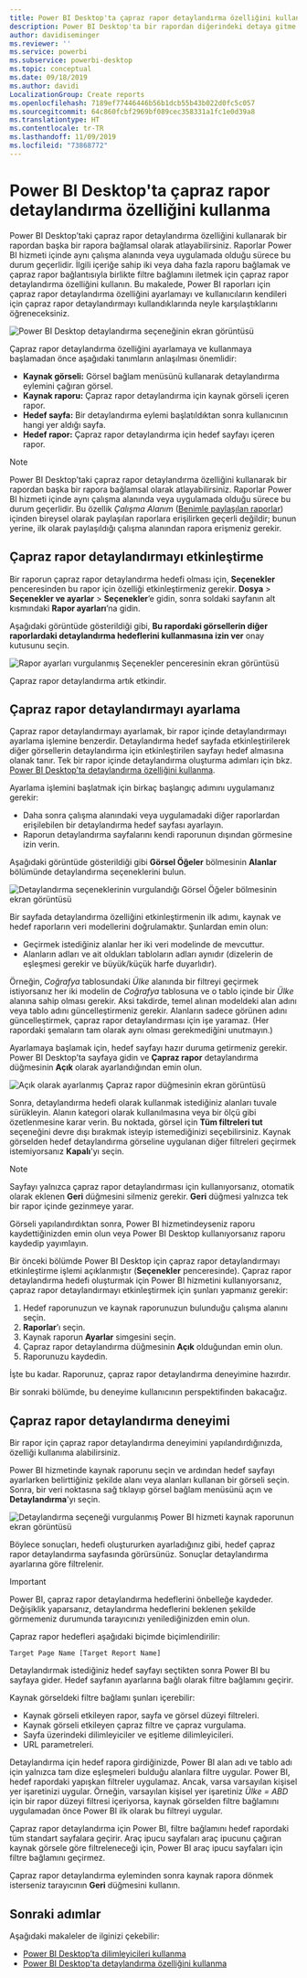 ```yaml
---
title: Power BI Desktop'ta çapraz rapor detaylandırma özelliğini kullanma
description: Power BI Desktop'ta bir rapordan diğerindeki detaya gitme hakkında bilgi edinin
author: davidiseminger
ms.reviewer: ''
ms.service: powerbi
ms.subservice: powerbi-desktop
ms.topic: conceptual
ms.date: 09/18/2019
ms.author: davidi
LocalizationGroup: Create reports
ms.openlocfilehash: 7189ef77446446b56b1dcb55b43b022d0fc5c057
ms.sourcegitcommit: 64c860fcbf2969bf089cec358331a1fc1e0d39a8
ms.translationtype: HT
ms.contentlocale: tr-TR
ms.lasthandoff: 11/09/2019
ms.locfileid: "73868772"
---
```

# <a name="use-cross-report-drillthrough-in-power-bi-desktop"></a>Power BI Desktop'ta çapraz rapor detaylandırma özelliğini kullanma

Power BI Desktop’taki çapraz rapor detaylandırma özelliğini kullanarak bir rapordan başka bir rapora bağlamsal olarak atlayabilirsiniz. Raporlar Power BI hizmeti içinde aynı çalışma alanında veya uygulamada olduğu sürece bu durum geçerlidir. İlgili içeriğe sahip iki veya daha fazla raporu bağlamak ve çapraz rapor bağlantısıyla birlikte filtre bağlamını iletmek için çapraz rapor detaylandırma özelliğini kullanın. Bu makalede, Power BI raporları için çapraz rapor detaylandırma özelliğini ayarlamayı ve kullanıcıların kendileri için çapraz rapor detaylandırmayı kullandıklarında neyle karşılaştıklarını öğreneceksiniz.

![Power BI Desktop detaylandırma seçeneğinin ekran görüntüsü](media/desktop-cross-report-drill-through/cross-report-drill-through-01.png)

Çapraz rapor detaylandırma özelliğini ayarlamaya ve kullanmaya başlamadan önce aşağıdaki tanımların anlaşılması önemlidir:

* **Kaynak görseli:** Görsel bağlam menüsünü kullanarak detaylandırma eylemini çağıran görsel.
* **Kaynak raporu:** Çapraz rapor detaylandırma için kaynak görseli içeren rapor.
* **Hedef sayfa:** Bir detaylandırma eylemi başlatıldıktan sonra kullanıcının hangi yer aldığı sayfa.
* **Hedef rapor:** Çapraz rapor detaylandırma için hedef sayfayı içeren rapor.


> [!NOTE]
> Power BI Desktop’taki çapraz rapor detaylandırma özelliğini kullanarak bir rapordan başka bir rapora bağlamsal olarak atlayabilirsiniz. Raporlar Power BI hizmeti içinde aynı çalışma alanında veya uygulamada olduğu sürece bu durum geçerlidir. Bu özellik *Çalışma Alanım* ([Benimle paylaşılan raporlar](service-share-dashboards.md#share-a-dashboard-or-report)) içinden bireysel olarak paylaşılan raporlara erişilirken geçerli değildir; bunun yerine, ilk olarak paylaşıldığı çalışma alanından rapora erişmeniz gerekir.


## <a name="enable-cross-report-drillthrough"></a>Çapraz rapor detaylandırmayı etkinleştirme

Bir raporun çapraz rapor detaylandırma hedefi olması için, **Seçenekler** penceresinden bu rapor için özelliği etkinleştirmeniz gerekir. **Dosya** > **Seçenekler ve ayarlar** > **Seçenekler**’e gidin, sonra soldaki sayfanın alt kısmındaki **Rapor ayarları**’na gidin.

Aşağıdaki görüntüde gösterildiği gibi, **Bu rapordaki görsellerin diğer raporlardaki detaylandırma hedeflerini kullanmasına izin ver** onay kutusunu seçin.

![Rapor ayarları vurgulanmış Seçenekler penceresinin ekran görüntüsü](media/desktop-cross-report-drill-through/cross-report-drill-through-02.png)

Çapraz rapor detaylandırma artık etkindir.

## <a name="set-up-cross-report-drillthrough"></a>Çapraz rapor detaylandırmayı ayarlama

Çapraz rapor detaylandırmayı ayarlamak, bir rapor içinde detaylandırmayı ayarlama işlemine benzerdir. Detaylandırma hedef sayfada etkinleştirilerek diğer görsellerin detaylandırma için etkinleştirilen sayfayı hedef almasına olanak tanır. Tek bir rapor içinde detaylandırma oluşturma adımları için bkz. [Power BI Desktop’ta detaylandırma özelliğini kullanma](desktop-drillthrough.md).

Ayarlama işlemini başlatmak için birkaç başlangıç adımını uygulamanız gerekir:

* Daha sonra çalışma alanındaki veya uygulamadaki diğer raporlardan erişilebilen bir detaylandırma hedef sayfası ayarlayın.
* Raporun detaylandırma sayfalarını kendi raporunun dışından görmesine izin verin.

Aşağıdaki görüntüde gösterildiği gibi **Görsel Öğeler** bölmesinin **Alanlar** bölümünde detaylandırma seçeneklerini bulun.

![Detaylandırma seçeneklerinin vurgulandığı Görsel Öğeler bölmesinin ekran görüntüsü](media/desktop-cross-report-drill-through/cross-report-drill-through-03.png)

Bir sayfada detaylandırma özelliğini etkinleştirmenin ilk adımı, kaynak ve hedef raporların veri modellerini doğrulamaktır. Şunlardan emin olun: 

* Geçirmek istediğiniz alanlar her iki veri modelinde de mevcuttur.
* Alanların adları ve ait oldukları tabloların adları aynıdır (dizelerin de eşleşmesi gerekir ve büyük/küçük harfe duyarlıdır).

Örneğin, *Coğrafya* tablosundaki *Ülke* alanında bir filtreyi geçirmek istiyorsanız her iki modelin de *Coğrafya* tablosuna ve o tablo içinde bir *Ülke* alanına sahip olması gerekir. Aksi takdirde, temel alınan modeldeki alan adını veya tablo adını güncelleştirmeniz gerekir. Alanların sadece görünen adını güncelleştirmek, çapraz rapor detaylandırması için işe yaramaz. (Her rapordaki şemaların tam olarak aynı olması gerekmediğini unutmayın.)

Ayarlamaya başlamak için, hedef sayfayı hazır duruma getirmeniz gerekir. Power BI Desktop’ta sayfaya gidin ve **Çapraz rapor** detaylandırma düğmesinin **Açık** olarak ayarlandığından emin olun. 

![Açık olarak ayarlanmış Çapraz rapor düğmesinin ekran görüntüsü](media/desktop-cross-report-drill-through/cross-report-drill-through-03.png)

Sonra, detaylandırma hedefi olarak kullanmak istediğiniz alanları tuvale sürükleyin. Alanın kategori olarak kullanılmasına veya bir ölçü gibi özetlenmesine karar verin. Bu noktada, görsel için **Tüm filtreleri tut** seçeneğini devre dışı bırakmak isteyip istemediğinizi seçebilirsiniz. Kaynak görselden hedef detaylandırma görseline uygulanan diğer filtreleri geçirmek istemiyorsanız **Kapalı**'yı seçin.

> [!NOTE]
> Sayfayı yalnızca çapraz rapor detaylandırması için kullanıyorsanız, otomatik olarak eklenen **Geri** düğmesini silmeniz gerekir. **Geri** düğmesi yalnızca tek bir rapor içinde gezinmeye yarar. 

Görseli yapılandırdıktan sonra, Power BI hizmetindeyseniz raporu kaydettiğinizden emin olun veya Power BI Desktop kullanıyorsanız raporu kaydedip yayımlayın.

Bir önceki bölümde Power BI Desktop için çapraz rapor detaylandırmayı etkinleştirme işlemi açıklanmıştır (**Seçenekler** penceresinde). Çapraz rapor detaylandırma hedefi oluşturmak için Power BI hizmetini kullanıyorsanız, çapraz rapor detaylandırmayı etkinleştirmek için şunları yapmanız gerekir: 

1. Hedef raporunuzun ve kaynak raporunuzun bulunduğu çalışma alanını seçin.
2. **Raporlar**’ı seçin.
3. Kaynak raporun **Ayarlar** simgesini seçin.
4. Çapraz rapor detaylandırma düğmesinin **Açık** olduğundan emin olun.
5. Raporunuzu kaydedin.

İşte bu kadar. Raporunuz, çapraz rapor detaylandırma deneyimine hazırdır. 

Bir sonraki bölümde, bu deneyime kullanıcının perspektifinden bakacağız.

## <a name="cross-report-drillthrough-experience"></a>Çapraz rapor detaylandırma deneyimi

Bir rapor için çapraz rapor detaylandırma deneyimini yapılandırdığınızda, özelliği kullanıma alabilirsiniz.

Power BI hizmetinde kaynak raporunu seçin ve ardından hedef sayfayı ayarlarken belirttiğiniz şekilde alanı veya alanları kullanan bir görseli seçin. Sonra, bir veri noktasına sağ tıklayıp görsel bağlam menüsünü açın ve **Detaylandırma**'yı seçin.

![Detaylandırma seçeneği vurgulanmış Power BI hizmeti kaynak raporunun ekran görüntüsü](media/desktop-cross-report-drill-through/cross-report-drill-through-01.png)

Böylece sonuçları, hedefi oluştururken ayarladığınız gibi, hedef çapraz rapor detaylandırma sayfasında görürsünüz. Sonuçlar detaylandırma ayarlarına göre filtrelenir.

> [!IMPORTANT]
> Power BI, çapraz rapor detaylandırma hedeflerini önbelleğe kaydeder. Değişiklik yaparsanız, detaylandırma hedeflerini beklenen şekilde görmemeniz durumunda tarayıcınızı yenilediğinizden emin olun. 

Çapraz rapor hedefleri aşağıdaki biçimde biçimlendirilir: 

`Target Page Name [Target Report Name]`

Detaylandırmak istediğiniz hedef sayfayı seçtikten sonra Power BI bu sayfaya gider. Hedef sayfanın ayarlarına bağlı olarak filtre bağlamını geçirir. 

Kaynak görseldeki filtre bağlamı şunları içerebilir: 

* Kaynak görseli etkileyen rapor, sayfa ve görsel düzeyi filtreleri. 
* Kaynak görseli etkileyen çapraz filtre ve çapraz vurgulama. 
* Sayfa üzerindeki dilimleyiciler ve eşitleme dilimleyicileri.
* URL parametreleri.

Detaylandırma için hedef rapora girdiğinizde, Power BI alan adı ve tablo adı için yalnızca tam dize eşleşmeleri bulduğu alanlara filtre uygular. Power BI, hedef rapordaki yapışkan filtreler uygulamaz. Ancak, varsa varsayılan kişisel yer işaretinizi uygular. Örneğin, varsayılan kişisel yer işaretiniz *Ülke = ABD* için bir rapor düzeyi filtresi içeriyorsa, kaynak görselden filtre bağlamını uygulamadan önce Power BI ilk olarak bu filtreyi uygular. 

Çapraz rapor detaylandırma için Power BI, filtre bağlamını hedef rapordaki tüm standart sayfalara geçirir. Araç ipucu sayfaları araç ipucunu çağıran kaynak görsele göre filtreleneceği için, Power BI araç ipucu sayfaları için filtre bağlamını geçirmez.

Çapraz rapor detaylandırma eyleminden sonra kaynak rapora dönmek isterseniz tarayıcının **Geri** düğmesini kullanın. 

## <a name="next-steps"></a>Sonraki adımlar

Aşağıdaki makaleler de ilginizi çekebilir:

* [Power BI Desktop’ta dilimleyicileri kullanma](visuals/power-bi-visualization-slicers.md)
* [Power BI Desktop'ta detaylandırma özelliğini kullanma](desktop-drillthrough.md)

